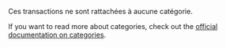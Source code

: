 Ces transactions ne sont rattachées à aucune catégorie.

If you want to read more about categories, check out the [official documentation on categories](https://docs.firefly-iii.org/concepts/categories).